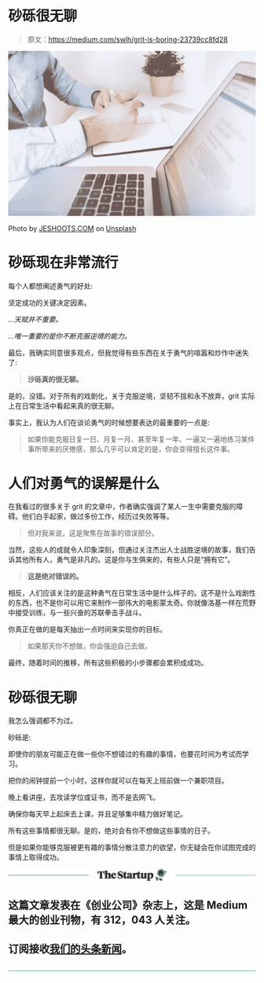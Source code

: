 # 砂砾很无聊

> 原文：<https://medium.com/swlh/grit-is-boring-23739cc8fd28>

![](img/d0583278930e30969f6e950599910658.png)

Photo by [JESHOOTS.COM](https://unsplash.com/photos/LtNvQHdKkmw?utm_source=unsplash&utm_medium=referral&utm_content=creditCopyText) on [Unsplash](https://unsplash.com/@jeshoots?utm_source=unsplash&utm_medium=referral&utm_content=creditCopyText)

# 砂砾现在非常流行

每个人都想阐述勇气的好处:

坚定成功的关键决定因素。

*…天赋并不重要。*

*…唯一重要的是你不断克服逆境的能力。*

最后，我确实同意很多观点，但我觉得有些东西在关于勇气的喧嚣和炒作中迷失了:

> **沙砾真的很无聊。**

是的，没错。对于所有的戏剧化，关于克服逆境，坚韧不拔和永不放弃，grit 实际上在日常生活中看起来真的很无聊。

事实上，我认为人们在谈论勇气的时候想要表达的最重要的一点是:

> 如果你能克服日复一日、月复一月、甚至年复一年、一遍又一遍地练习某件事所带来的厌倦感，那么几乎可以肯定的是，你会变得擅长这件事。

# 人们对勇气的误解是什么

在我看过的很多关于 grit 的文章中，作者确实强调了某人一生中需要克服的障碍。他们白手起家，做过多份工作，经历过失败等等。

> 但对我来说，这是聚焦在故事的错误部分。

当然，这些人的成就令人印象深刻，但通过关注杰出人士战胜逆境的故事，我们告诉其他所有人，勇气是非凡的。这是你与生俱来的，有些人只是“拥有它”。

> **这是绝对错误的。**

相反，人们应该关注的是这种勇气在日常生活中是什么样子的。这不是什么戏剧性的东西，也不是你可以用它来制作一部伟大的电影蒙太奇。你就像洛基一样在荒野中接受训练，与一些兴奋的苏联拳击手战斗。

你真正在做的是每天抽出一点时间来实现你的目标。

> 如果那天你不想做，你会强迫自己去做。

最终，随着时间的推移，所有这些积极的小步骤都会累积成成功。

# 砂砾很无聊

我怎么强调都不为过。

砂砾是:

即使你的朋友可能正在做一些你不想错过的有趣的事情，也要花时间为考试而学习。

把你的闹钟提前一个小时，这样你就可以在每天上班前做一个兼职项目。

晚上看讲座，去攻读学位或证书，而不是去网飞。

确保你每天早上起床去上课，并且足够集中精力做好笔记。

所有这些事情都很无聊。是的，绝对会有你不想做这些事情的日子。

但是如果你能够克服被更有趣的事情分散注意力的欲望，你无疑会在你试图完成的事情上取得成功。

[![](img/308a8d84fb9b2fab43d66c117fcc4bb4.png)](https://medium.com/swlh)

## 这篇文章发表在《创业公司》杂志上，这是 Medium 最大的创业刊物，有 312，043 人关注。

## 订阅接收[我们的头条新闻](http://growthsupply.com/the-startup-newsletter/)。

[![](img/b0164736ea17a63403e660de5dedf91a.png)](https://medium.com/swlh)